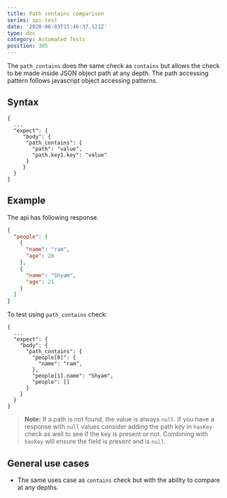 ```yaml
---
title: Path contains comparison
series: api-test
date: '2020-06-03T15:46:37.121Z'
type: doc
category: Automated Tests
position: 305
---
```


The `path_contains` does the same check as `contains` but allows the check to be made inside JSON object path at any depth. The path accessing pattern follows javascript object accessing patterns.

## Syntax

```json{5-8}
{
  ...
  "expect": {
     "body": {
      "path_contains": {
        "path": "value",
        "path.key1.key": "value"
      }
     }
  }
}

```

## Example

The api has following response.

```json
{
  "people": [
    {
      "name": "ram",
      "age": 20
    },
    {
      "name": "Shyam",
      "age": 21
    }
  ]
}
```

To test using `path_contains` check:

```json{5-11}
{
  ...
  "expect": {
    "body": {
      "path_contains": {
        "people[0]": {
          "name": "ram",
        },
        "people[1].name": "Shyam",
        "people": []
      }
    }
  }
}
```

> **Note:** If a path is not found, the value is always `null`. If you have a response with `null` values consider adding the path key in `hasKey` check as well to see if the key is present or not. Combining with `hasKey` will ensure the field is present and is `null`.

## General use cases

- The same uses case as `contains` check but with the ability to compare at any depths.
